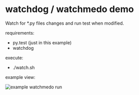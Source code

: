 watchdog / watchmedo demo
=========================

Watch for \*.py files changes and run test when modified.

requirements:

 * py.test (just in this example)
 * watchdog

execute:
 * ./watch.sh

example view:

![example watchmedo run](https://photos-3.dropbox.com/t/1/AADMJy4AW60BhaDkrs3OurB_ph1hAqxfDvISkve0UofjdA/12/270549846/jpeg/1024x768/3/1415192400/0/2/20141105124742_watchdog-demo.jpg/sSYYCPmjASTQBFc_gfaDlolYOYssqUpANFA8fngz_2o)
